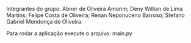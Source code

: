 Integrantes do grupo:
Abner de Oliveira Amorim;
Deny Willian de Lima Martins;
Felipe Costa de Oliveira;
Renan Neponuceno Barroso;
Stefano Gabriel Mendonça de Oliveira.

Para rodar a aplicação execute o arquivo: main.py
